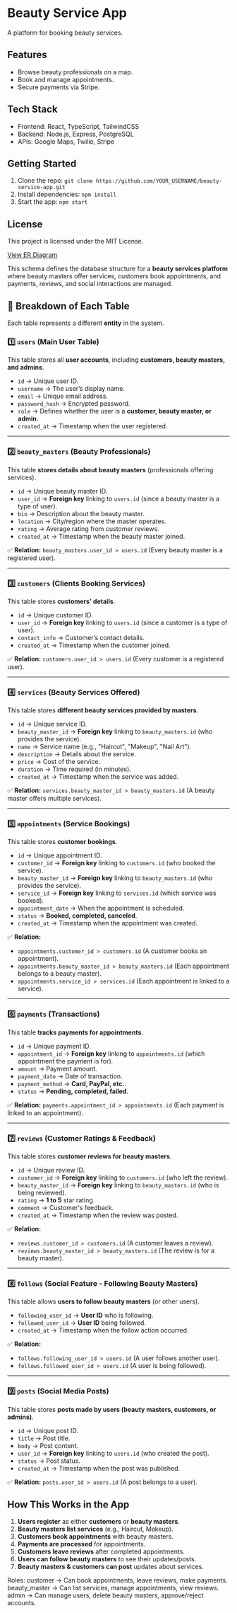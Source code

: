 # Beauty Service App

A platform for booking beauty services.

## Features
- Browse beauty professionals on a map.
- Book and manage appointments.
- Secure payments via Stripe.

## Tech Stack
- Frontend: React, TypeScript, TailwindCSS
- Backend: Node.js, Express, PostgreSQL
- APIs: Google Maps, Twilio, Stripe

## Getting Started
1. Clone the repo: `git clone https://github.com/YOUR_USERNAME/beauty-service-app.git`
2. Install dependencies: `npm install`
3. Start the app: `npm start`

## License
This project is licensed under the MIT License.

[View ER Diagram](https://dbdiagram.io/d/679b6b96263d6cf9a085d460)

This schema defines the database structure for a **beauty services platform** where beauty masters offer services, customers book appointments, and payments, reviews, and social interactions are managed.


## **📌 Breakdown of Each Table**

Each table represents a different **entity** in the system.

### **1️⃣ `users` (Main User Table)**

This table stores all **user accounts**, including **customers, beauty masters, and admins**.

- `id` → Unique user ID.
- `username` → The user’s display name.
- `email` → Unique email address.
- `password_hash` → Encrypted password.
- `role` → Defines whether the user is a **customer, beauty master, or admin**.
- `created_at` → Timestamp when the user registered.

---

### **2️⃣ `beauty_masters` (Beauty Professionals)**

This table **stores details about beauty masters** (professionals offering services).

- `id` → Unique beauty master ID.
- `user_id` → **Foreign key** linking to `users.id` (since a beauty master is a type of user).
- `bio` → Description about the beauty master.
- `location` → City/region where the master operates.
- `rating` → Average rating from customer reviews.
- `created_at` → Timestamp when the beauty master joined.

✅ **Relation:** `beauty_masters.user_id > users.id` (Every beauty master is a registered user).

---

### **3️⃣ `customers` (Clients Booking Services)**

This table stores **customers' details**.

- `id` → Unique customer ID.
- `user_id` → **Foreign key** linking to `users.id` (since a customer is a type of user).
- `contact_info` → Customer’s contact details.
- `created_at` → Timestamp when the customer joined.

✅ **Relation:** `customers.user_id > users.id` (Every customer is a registered user).

---

### **4️⃣ `services` (Beauty Services Offered)**

This table stores **different beauty services provided by masters**.

- `id` → Unique service ID.
- `beauty_master_id` → **Foreign key** linking to `beauty_masters.id` (who provides the service).
- `name` → Service name (e.g., "Haircut", "Makeup", "Nail Art").
- `description` → Details about the service.
- `price` → Cost of the service.
- `duration` → Time required (in minutes).
- `created_at` → Timestamp when the service was added.

✅ **Relation:** `services.beauty_master_id > beauty_masters.id` (A beauty master offers multiple services).

---

### **5️⃣ `appointments` (Service Bookings)**

This table stores **customer bookings**.

- `id` → Unique appointment ID.
- `customer_id` → **Foreign key** linking to `customers.id` (who booked the service).
- `beauty_master_id` → **Foreign key** linking to `beauty_masters.id` (who provides the service).
- `service_id` → **Foreign key** linking to `services.id` (which service was booked).
- `appointment_date` → When the appointment is scheduled.
- `status` → **Booked, completed, canceled**.
- `created_at` → Timestamp when the appointment was created.

✅ **Relation:**

- `appointments.customer_id > customers.id` (A customer books an appointment).
- `appointments.beauty_master_id > beauty_masters.id` (Each appointment belongs to a beauty master).
- `appointments.service_id > services.id` (Each appointment is linked to a service).

---

### **6️⃣ `payments` (Transactions)**

This table **tracks payments for appointments**.

- `id` → Unique payment ID.
- `appointment_id` → **Foreign key** linking to `appointments.id` (which appointment the payment is for).
- `amount` → Payment amount.
- `payment_date` → Date of transaction.
- `payment_method` → **Card, PayPal, etc.**.
- `status` → **Pending, completed, failed**.

✅ **Relation:** `payments.appointment_id > appointments.id` (Each payment is linked to an appointment).

---

### **7️⃣ `reviews` (Customer Ratings & Feedback)**

This table stores **customer reviews for beauty masters**.

- `id` → Unique review ID.
- `customer_id` → **Foreign key** linking to `customers.id` (who left the review).
- `beauty_master_id` → **Foreign key** linking to `beauty_masters.id` (who is being reviewed).
- `rating` → **1 to 5** star rating.
- `comment` → Customer's feedback.
- `created_at` → Timestamp when the review was posted.

✅ **Relation:**

- `reviews.customer_id > customers.id` (A customer leaves a review).
- `reviews.beauty_master_id > beauty_masters.id` (The review is for a beauty master).

---

### **8️⃣ `follows` (Social Feature - Following Beauty Masters)**

This table allows **users to follow beauty masters** (or other users).

- `following_user_id` → **User ID** who is following.
- `followed_user_id` → **User ID** being followed.
- `created_at` → Timestamp when the follow action occurred.

✅ **Relation:**

- `follows.following_user_id > users.id` (A user follows another user).
- `follows.followed_user_id > users.id` (A user is being followed).

---

### **9️⃣ `posts` (Social Media Posts)**

This table stores **posts made by users (beauty masters, customers, or admins)**.

- `id` → Unique post ID.
- `title` → Post title.
- `body` → Post content.
- `user_id` → **Foreign key** linking to `users.id` (who created the post).
- `status` → Post status.
- `created_at` → Timestamp when the post was published.

✅ **Relation:** `posts.user_id > users.id` (A post belongs to a user).

## **How This Works in the App**

1. **Users register** as either **customers** or **beauty masters**.
2. **Beauty masters list services** (e.g., Haircut, Makeup).
3. **Customers book appointments** with beauty masters.
4. **Payments are processed** for appointments.
5. **Customers leave reviews** after completed appointments.
6. **Users can follow beauty masters** to see their updates/posts.
7. **Beauty masters & customers can post** updates about services.

Roles: 
customer → Can book appointments, leave reviews, make payments.
beauty_master → Can list services, manage appointments, view reviews.
admin → Can manage users, delete beauty masters, approve/reject accounts.
